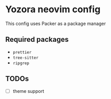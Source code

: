 # Yozora neovim config

This config uses Packer as a package manager

## Required packages
- `prettier`
- `tree-sitter`
- `ripgrep`

## TODOs

- [ ] theme support
